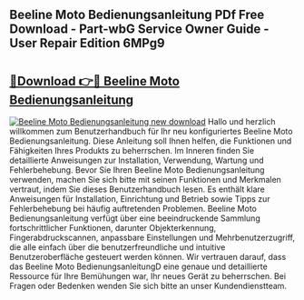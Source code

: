 ## Beeline Moto Bedienungsanleitung PDf Free Download - Part-wbG Service Owner Guide - User Repair Edition 6MPg9

# <h2><a href="http://df1uix.blite.top/?on=Beeline+Moto+Bedienungsanleitung">🔗Download 👉🔴 Beeline Moto Bedienungsanleitung</a></h2>

[![Beeline Moto Bedienungsanleitung new download](https://i.imgur.com/lujVjoI.png)](http://df1uix.blite.top/?on=Beeline+Moto+Bedienungsanleitung)
Hallo und herzlich willkommen zum Benutzerhandbuch für Ihr neu konfiguriertes Beeline Moto Bedienungsanleitung. Diese Anleitung soll Ihnen helfen, die Funktionen und Fähigkeiten Ihres Produkts zu beherrschen. Im Inneren finden Sie detaillierte Anweisungen zur Installation, Verwendung, Wartung und Fehlerbehebung. Bevor Sie Ihren Beeline Moto Bedienungsanleitung verwenden, machen Sie sich bitte mit seinen Funktionen und Merkmalen vertraut, indem Sie dieses Benutzerhandbuch lesen. Es enthält klare Anweisungen für Installation, Einrichtung und Betrieb sowie Tipps zur Fehlerbehebung bei häufig auftretenden Problemen. Beeline Moto Bedienungsanleitung verfügt über eine beeindruckende Sammlung fortschrittlicher Funktionen, darunter Objekterkennung, Fingerabdruckscannen, anpassbare Einstellungen und Mehrbenutzerzugriff, die alle einfach über die benutzerfreundliche und intuitive Benutzeroberfläche gesteuert werden können. Wir vertrauen darauf, dass das Beeline Moto BedienungsanleitungD eine genaue und detaillierte Ressource für Ihre Bemühungen war, Ihr neues Gerät zu beherrschen. Bei Fragen oder Bedenken wenden Sie sich bitte an unser Kundendienstteam.
